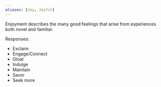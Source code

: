 ```yaml
---
aliases: [Joy, Joyful]
---
```


Enjoyment describes the many good feelings that arise from experiences both novel and familiar.

Responses:

- Exclaim
- Engage/Connect
- Gloat
- Indulge
- Maintain
- Savor
- Seek more